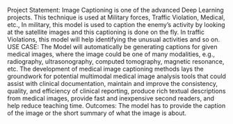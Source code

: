 Project Statement:
 Image Captioning is one of the advanced Deep Learning projects. This technique is used at
Military forces, Traffic Violation, Medical, etc., In military, this model is used to caption the enemy’s
activity by looking at the satellite images and this captioning is done on the fly. In traffic Violations,
this model will help identifying the unusual activities and so on.
USE CASE:
The Model will automatically be generating captions for given medical images, where the
image could be one of many modalities, e.g., radiography, ultrasonography, computed tomography,
magnetic resonance, etc. The development of medical image captioning methods lays the
groundwork for potential multimodal medical image analysis tools that could assist with clinical
documentation, maintain and improve the consistency, quality, and efficiency of clinical reporting,
produce rich textual descriptions from medical images, provide fast and inexpensive second readers,
and help reduce teaching time.
Outcomes:
The model has to provide the caption of the image or the short summary of what the image is
about.
